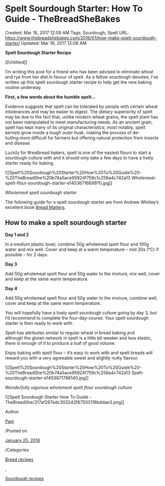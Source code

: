 # Spelt Sourdough Starter: How To Guide - TheBreadSheBakes

Created: Mar 16, 2017 12:08 AM
Tags: Sourdough, Spelt
URL: https://www.thebreadshebakes.com/2016/01/how-make-spelt-sourdough-starter/
Updated: Mar 16, 2017 12:08 AM

**Spelt Sourdough Starter Recipe**	

[[Untitled]]

I’m writing this post for a friend who has been advised to eliminate wheat and rye from her diet in favour of spelt. As a fellow sourdough devotee, I’ve written up this spelt sourdough starter recipe to help get the new baking routine underway.

**First, a few words about the humble spelt…**

Evidence suggests that spelt can be tolerated by people with certain wheat intolerances and may be easier to digest. The dietary superiority of spelt may be due to the fact that, unlike modern wheat grains, the spelt plant has not been manipulated to meet manufacturing needs. As an ancient grain, spelt has kept many of its original characteristics; most notably, spelt kernels grow inside a tough outer husk, making the process of de-hulling more difficult for farmers but offering natural protection from insects and disease.

Luckily for #realbread bakers, spelt is one of the easiest flours to start a sourdough culture with and it should only take a few days to have a lively starter ready for baking.

![[Spelt%20Sourdough%20Starter%20How%20To%20Guide%20-%20TheBreadShe%20b74a5ace95924f759c1c256a4c742a13 Wholemeal-spelt-flour-sourdough-starter-e1453671669970.jpg]]

*Wholemeal spelt sourdough starter*

The following guide for a spelt sourdough starter are from Andrew Whitley’s excellent book [Bread Matters](http://www.amazon.co.uk/gp/product/0007298498/ref=as_li_tl?ie=UTF8&camp=1634&creative=19450&creativeASIN=0007298498&linkCode=as2&tag=thebrcom-21).

## **How to make a spelt sourdough starter**

**Day 1 and 2**

In a medium plastic bowl, combine 50g wholemeal spelt flour and 100g water and mix well. Cover and keep at a warm temperature – mid 20s (°C) if possible – for 2 days.

**Day 3**

Add 50g wholemeal spelt flour and 50g water to the mixture, mix well, cover and keep at the same warm temperature.

**Day 4**

Add 50g wholemeal spelt flour and 50g water to the mixture, combine well, cover and keep at the same warm temperature.

You will hopefully have a lively spelt sourdough culture going by day 3, but I’d recommend to complete the four-day-course. Your spelt sourdough starter is then ready to work with.

Spelt has attributes similar to regular wheat in bread baking and although the gluten network in spelt is a little bit weaker and less elastic, there is enough of it to produce a loaf of good volume.

Enjoy baking with spelt flour – it’s easy to work with and spelt breads will reward you with a very agreeable sweet and slightly nutty flavour.

![[Spelt%20Sourdough%20Starter%20How%20To%20Guide%20-%20TheBreadShe%20b74a5ace95924f759c1c256a4c742a13 Spelt-sourdough-starter-e1453671786140.jpg]]

*Wonderfully vigorous wholemeal spelt flour sourdough culture*

![[Spelt Sourdough Starter How To Guide - TheBreadShe/317af267adc303242f67503118bddae3.png]]

Author

[Pam](https://www.thebreadshebakes.com/author/paemsn/)

/Posted on

[January 25, 2016](https://www.thebreadshebakes.com/2016/01/how-make-spelt-sourdough-starter/)

/Categories

[Bread recipes](https://www.thebreadshebakes.com/category/bread-recipes/)

,

[Sourdough recipes](https://www.thebreadshebakes.com/category/sourdough-bread-recipes/)
